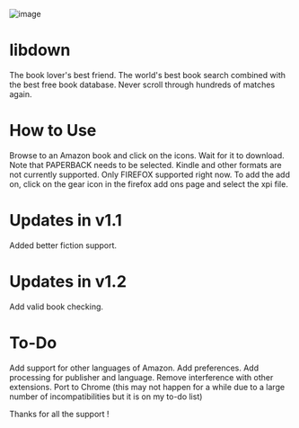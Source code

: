 ![image](https://user-images.githubusercontent.com/49887308/142588163-e5fdebaa-050a-40a5-81d4-1b10b9c98467.png)

# libdown
The book lover's best friend. The world's best book search combined with the best free book database. Never scroll through hundreds of matches again.

# How to Use
Browse to an Amazon book and click on the icons. Wait for it to download. Note that PAPERBACK needs to be selected. Kindle and other formats are not currently supported. Only FIREFOX supported right now. To add the add on, click on the gear icon in the firefox add ons page and select the xpi file.

# Updates in v1.1
Added better fiction support.

# Updates in v1.2
Add valid book checking.

# To-Do
Add support for other languages of Amazon.
Add preferences.
Add processing for publisher and language.
Remove interference with other extensions.
Port to Chrome (this may not happen for a while due to a large number of incompatibilities but it is on my to-do list)

Thanks for all the support !
